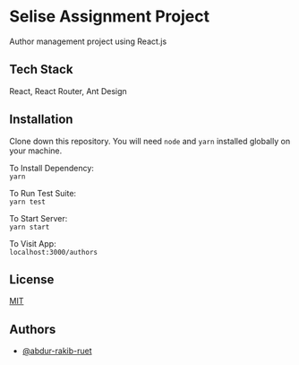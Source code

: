 # Selise Assignment Project

Author management project using React.js

## Tech Stack

React, React Router, Ant Design

## Installation

Clone down this repository. You will need `node` and `yarn` installed globally on your machine.

To Install Dependency:  
`yarn`  

To Run Test Suite:  
`yarn test`  

To Start Server:  
`yarn start`  

To Visit App:     
`localhost:3000/authors`

## License

[MIT](https://github.com/abdur-rakib-ruet/selise-assignment-project/blob/main/LICENSE)

## Authors

- [@abdur-rakib-ruet](https://github.com/abdur-rakib-ruet)
